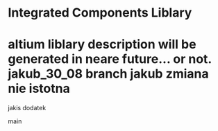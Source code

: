 # Integrated Components Liblary
altium liblary
description will be generated in neare future... or not.
jakub_30_08
branch jakub
zmiana nie istotna
=======
jakis dodatek

main
